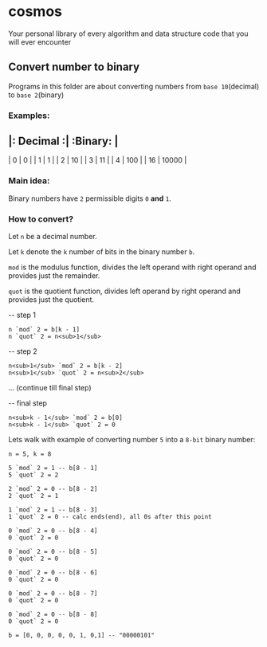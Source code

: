 # cosmos
Your personal library of every algorithm and data structure code that you will ever encounter

## Convert number to binary
Programs in this folder are about converting numbers from `base 10`(decimal) to `base 2`(binary)

### Examples:

|: Decimal :| :Binary: |
-------------------------
| 0 | 0 |
| 1 | 1 |
| 2 | 10 |
| 3 | 11 |
| 4 | 100 |
| 16 | 10000 |

### Main idea:
Binary numbers have `2` permissible digits `0` **and** `1`.

### How to convert?
Let `n` be a decimal number.

Let `k` denote the `k` number of bits in the binary number `b`.

`mod` is the modulus function, divides the left operand with right operand and provides just the remainder.


`quot` is the quotient function, divides left operand by right operand and provides just the quotient.

-- step 1
```
n `mod` 2 = b[k - 1]
n `quot` 2 = n<sub>1</sub>
```

-- step 2
```
n<sub>1</sub> `mod` 2 = b[k - 2]
n<sub>1</sub> `quot` 2 = n<sub>2</sub>
```

... (continue till final step)

-- final step
```
n<sub>k - 1</sub> `mod` 2 = b[0]
n<sub>k - 1</sub> `quot` 2 = 0
```

Lets walk with example of converting number `5` into a `8-bit` binary number:
```
n = 5, k = 8

5 `mod` 2 = 1 -- b[8 - 1]
5 `quot` 2 = 2

2 `mod` 2 = 0 -- b[8 - 2]
2 `quot` 2 = 1

1 `mod` 2 = 1 -- b[8 - 3]
1 `quot` 2 = 0 -- calc ends(end), all 0s after this point

0 `mod` 2 = 0 -- b[8 - 4]
0 `quot` 2 = 0

0 `mod` 2 = 0 -- b[8 - 5]
0 `quot` 2 = 0

0 `mod` 2 = 0 -- b[8 - 6]
0 `quot` 2 = 0

0 `mod` 2 = 0 -- b[8 - 7]
0 `quot` 2 = 0

0 `mod` 2 = 0 -- b[8 - 8]
0 `quot` 2 = 0

b = [0, 0, 0, 0, 0, 1, 0,1] -- "00000101"
```